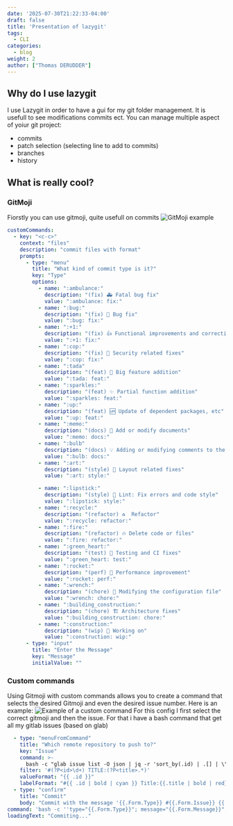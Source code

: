 ```yaml
---
date: '2025-07-30T21:22:33-04:00'
draft: false
title: 'Presentation of lazygit'
tags:
  - CLI
categories:
  - blog
weight: 2
author: ["Thomas DERUDDER"]
---
```


## Why do I use lazygit

I use Lazygit in order to have a gui for my git folder management.
It is usefull to see modifications commits ect.
You can manage multiple aspect of yoiur git project:

- commits
- patch selection (selecting line to add to commits)
- branches
- history

## What is really cool?

### GitMoji

Fiorstly you can use gitmoji, quite usefull on commits
![GitMoji example](/images/posts/lazygit/gitmoji.png)

```yaml
customCommands:
  - key: "<c-c>"
    context: "files"
    description: "commit files with format"
    prompts:
      - type: "menu"
        title: "What kind of commit type is it?"
        key: "Type"
        options:
          - name: ":ambulance:"
            description: "(fix) 🚑 Fatal bug fix"
            value: ":ambulance: fix:"
          - name: ":bug:"
            description: "(fix) 🐛 Bug fix"
            value: ":bug: fix:"
          - name: ":+1:"
            description: "(fix) 👍 Functional improvements and corrections"
            value: ":+1: fix:"
          - name: ":cop:"
            description: "(fix) 👮 Security related fixes"
            value: ":cop: fix:"
          - name: ":tada"
            description: "(feat) 🎉 Big feature addition"
            value: ":tada: feat:"
          - name: ":sparkles:"
            description: "(feat) ✨ Partial function addition"
            value: ":sparkles: feat:"
          - name: ":up:"
            description: "(feat) 🆙 Update of dependent packages, etc"
            value: ":up: feat:"
          - name: ":memo:"
            description: "(docs) 📝 Add or modify documents"
            value: ":memo: docs:"
          - name: ":bulb"
            description: "(docs) 💡 Adding or modifying comments to the source code"
            value: ":bulb: docs:"
          - name: ":art:"
            description: "(style) 🎨 Layout related fixes"
            value: ":art: style:"

          - name: ":lipstick:"
            description: "(style) 💄 Lint: Fix errors and code style"
            value: ":lipstick: style:"
          - name: ":recycle:"
            description: "(refactor) ♻️  Refactor"
            value: ":recycle: refactor:"
          - name: ":fire:"
            description: "(refactor) 🔥 Delete code or files"
            value: ":fire: refactor:"
          - name: ":green_heart:"
            description: "(test) 💚 Testing and CI fixes"
            value: ":green_heart: test:"
          - name: ":rocket:"
            description: "(perf) 🚀 Performance improvement"
            value: ":rocket: perf:"
          - name: ":wrench:"
            description: "(chore) 🔧 Modifying the configuration file"
            value: ":wrench: chore:"
          - name: ":building_construction:"
            description: "(chore) 🏗️ Architecture fixes"
            value: ":building_construction: chore:"
          - name: ":construction:"
            description: "(wip) 🚧 Working on"
            value: ":construction: wip:"
      - type: "input"
        title: "Enter the Message"
        key: "Message"
        initialValue: ""
```

### Custom commands

Using Gitmoji with custom commands allows you to create a command that selects the desired Gitmoji and even the desired issue number.
Here is an example:
![Example of a custom command](/images/posts/lazygit/custom.gif)
For this config I first select the correct gitmoji and then the issue.
For that i have a bash command that get all my gitlab issues (based on glab)

```yaml
  - type: "menuFromCommand"
    title: "Which remote repository to push to?"
    key: "Issue"
    command: >-
      bash -c "glab issue list -O json | jq -r 'sort_by(.id) | .[] | \"#\\(.iid) TITLE:\\(.title)\"'"
    filter: '#(?P<id>\d+) TITLE:(?P<title>.*)'
    valueFormat: "{{ .id }}"
    labelFormat: "#{{ .id | bold | cyan }} Title:{{.title | bold | red}}"
  - type: "confirm"
    title: "Commit"
    body: "Commit with the message '{{.Form.Type}} #{{.Form.Issue}} {{.Form.Message}}'. Is this okay?"
command: 'bash -c ''type="{{.Form.Type}}"; message="{{.Form.Message}}"; issue={{.Form.Issue}}; commit_message="$type #$issue $message"; git commit -m "$commit_message"'''
loadingText: "Commiting..."
```

